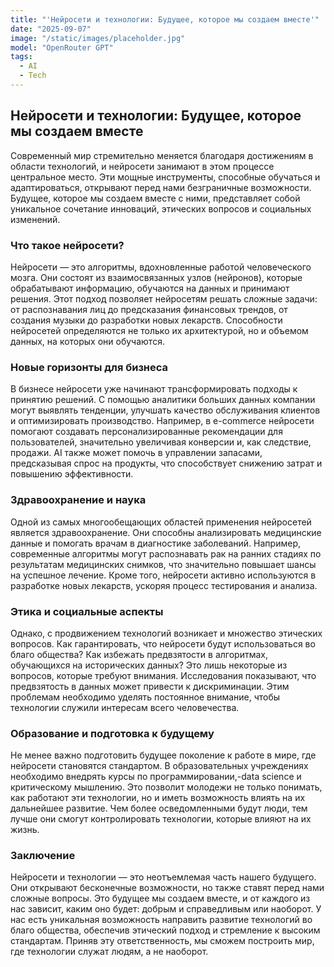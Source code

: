 ```yaml
---
title: "'Нейросети и технологии: Будущее, которое мы создаем вместе'"
date: "2025-09-07"
image: "/static/images/placeholder.jpg"
model: "OpenRouter GPT"
tags:
  - AI
  - Tech
---
```


## Нейросети и технологии: Будущее, которое мы создаем вместе

Современный мир стремительно меняется благодаря достижениям в области технологий, и нейросети занимают в этом процессе центральное место. Эти мощные инструменты, способные обучаться и адаптироваться, открывают перед нами безграничные возможности. Будущее, которое мы создаем вместе с ними, представляет собой уникальное сочетание инноваций, этических вопросов и социальных изменений.

### Что такое нейросети?

Нейросети — это алгоритмы, вдохновленные работой человеческого мозга. Они состоят из взаимосвязанных узлов (нейронов), которые обрабатывают информацию, обучаются на данных и принимают решения. Этот подход позволяет нейросетям решать сложные задачи: от распознавания лиц до предсказания финансовых трендов, от создания музыки до разработки новых лекарств. Способности нейросетей определяются не только их архитектурой, но и объемом данных, на которых они обучаются.

### Новые горизонты для бизнеса

В бизнесе нейросети уже начинают трансформировать подходы к принятию решений. С помощью аналитики больших данных компании могут выявлять тенденции, улучшать качество обслуживания клиентов и оптимизировать производство. Например, в e-commerce нейросети помогают создавать персонализированные рекомендации для пользователей, значительно увеличивая конверсии и, как следствие, продажи. AI также может помочь в управлении запасами, предсказывая спрос на продукты, что способствует снижению затрат и повышению эффективности.

### Здравоохранение и наука

Одной из самых многообещающих областей применения нейросетей является здравоохранение. Они способны анализировать медицинские данные и помогать врачам в диагностике заболеваний. Например, современные алгоритмы могут распознавать рак на ранних стадиях по результатам медицинских снимков, что значительно повышает шансы на успешное лечение. Кроме того, нейросети активно используются в разработке новых лекарств, ускоряя процесс тестирования и анализа.

### Этика и социальные аспекты

Однако, с продвижением технологий возникает и множество этических вопросов. Как гарантировать, что нейросети будут использоваться во благо общества? Как избежать предвзятости в алгоритмах, обучающихся на исторических данных? Это лишь некоторые из вопросов, которые требуют внимания. Исследования показывают, что предвзятость в данных может привести к дискриминации. Этим проблемам необходимо уделять постоянное внимание, чтобы технологии служили интересам всего человечества.

### Образование и подготовка к будущему

Не менее важно подготовить будущее поколение к работе в мире, где нейросети становятся стандартом. В образовательных учреждениях необходимо внедрять курсы по программировании,-data science и критическому мышлению. Это позволит молодежи не только понимать, как работают эти технологии, но и иметь возможность влиять на их дальнейшее развитие. Чем более осведомленными будут люди, тем лучше они смогут контролировать технологии, которые влияют на их жизнь.

### Заключение

Нейросети и технологии — это неотъемлемая часть нашего будущего. Они открывают бесконечные возможности, но также ставят перед нами сложные вопросы. Это будущее мы создаем вместе, и от каждого из нас зависит, каким оно будет: добрым и справедливым или наоборот. У нас есть уникальная возможность направить развитие технологий во благо общества, обеспечив этический подход и стремление к высоким стандартам. Приняв эту ответственность, мы сможем построить мир, где технологии служат людям, а не наоборот.
